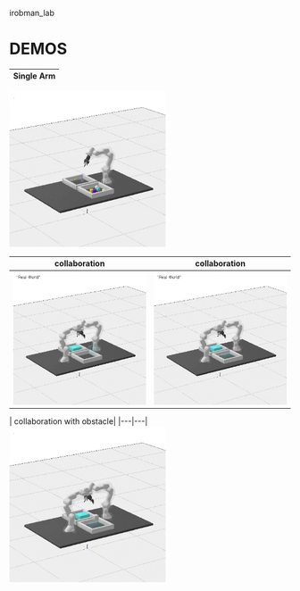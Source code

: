 irobman_lab


# DEMOS

| Single Arm |
|---|
<img src="./video/bin_picking/single_arm.gif" alt="005" style="zoom: 70%;" /> 

| collaboration | collaboration|
|---|---|
<img src="./video/bin_picking/cooperation_1.gif" alt="005" style="zoom: 70%;" /> | <img src="./video/bin_picking/cooperation_2.gif" alt="005" style="zoom: 70%;" />

| collaboration with obstacle|
|---|---|
<img src="./video/bin_picking/cooperation_4.gif" alt="005" style="zoom: 70%;" /> 